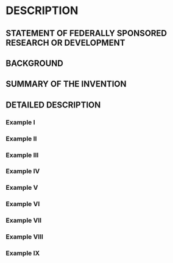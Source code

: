 # DESCRIPTION

## STATEMENT OF FEDERALLY SPONSORED RESEARCH OR DEVELOPMENT

## BACKGROUND

## SUMMARY OF THE INVENTION

## DETAILED DESCRIPTION

### Example I

### Example II

### Example III

### Example IV

### Example V

### Example VI

### Example VII

### Example VIII

### Example IX


